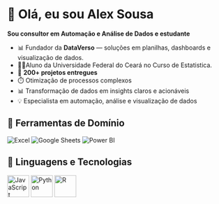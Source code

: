 # 👋 Olá, eu sou Alex Sousa

**Sou consultor em Automação e Análise de Dados e estudante**  
- 📊 Fundador da **DataVerso** — soluções em planilhas, dashboards e visualização de dados.
- 👨‍🎓Aluno da Universidade Federal do Ceará no Curso de Estatistica.
- 🚀 **200+ projetos entregues**  
- ⏱️ Otimização de processos complexos  
- 📊 Transformação de dados em insights claros e acionáveis  
- 💡 Especialista em automação, análise e visualização de dados



## 🧠 Ferramentas de Domínio

![Excel](https://img.shields.io/badge/Excel-217346?style=for-the-badge&logo=microsoft-excel&logoColor=white)
![Google Sheets](https://img.shields.io/badge/Google_Sheets-34A853?style=for-the-badge&logo=googlesheets&logoColor=white)
![Power BI](https://img.shields.io/badge/Power_BI-F2C811?style=for-the-badge&logo=powerbi&logoColor=black)



## 🧰 Linguagens e Tecnologias

<p align="left">
  <img src="https://cdn.jsdelivr.net/gh/devicons/devicon/icons/javascript/javascript-original.svg" alt="JavaScript" width="50" height="50" />
  <img src="https://cdn.jsdelivr.net/gh/devicons/devicon/icons/python/python-original.svg" alt="Python" width="50" height="50" />
  <img src="https://cdn.jsdelivr.net/gh/devicons/devicon/icons/r/r-original.svg" alt="R" width="50" height="50" />
</p>
